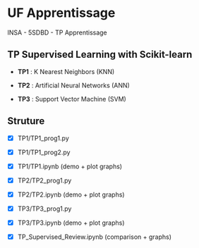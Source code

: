 # UF Apprentissage
INSA - 5SDBD - TP Apprentissage


## TP Supervised Learning with Scikit-learn

* **TP1** : K Nearest Neighbors (KNN)

* **TP2** : Artificial Neural Networks (ANN)

* **TP3** : Support Vector Machine (SVM)

## Struture 

- [x] TP1/TP1_prog1.py

- [X] TP1/TP1_prog2.py

- [x] TP1/TP1.ipynb (demo + plot graphs)

- [x] TP2/TP2_prog1.py

- [x] TP2/TP2.ipynb (demo + plot graphs)

- [x] TP3/TP3_prog1.py

- [x] TP3/TP3.ipynb (demo + plot graphs)

- [x] TP_Supervised_Review.ipynb (comparison + graphs)
